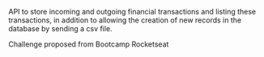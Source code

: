 
API to store incoming and outgoing financial transactions and listing these transactions, in addition to allowing the creation of new records in the database by sending a csv file.

Challenge proposed from Bootcamp Rocketseat
